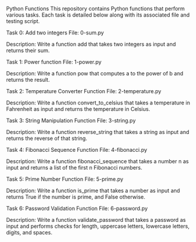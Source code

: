 Python Functions
This repository contains Python functions that perform various tasks. Each task is detailed below along with its associated file and testing script.

Task 0: Add two integers
File: 0-sum.py

Description:
Write a function add that takes two integers as input and returns their sum.

Task 1: Power function
File: 1-power.py

Description:
Write a function pow that computes a to the power of b and returns the result.

Task 2: Temperature Converter Function
File: 2-temperature.py

Description:
Write a function convert_to_celsius that takes a temperature in Fahrenheit as input and returns the temperature in Celsius.

Task 3: String Manipulation Function
File: 3-string.py

Description:
Write a function reverse_string that takes a string as input and returns the reverse of that string.

Task 4: Fibonacci Sequence Function
File: 4-fibonacci.py

Description:
Write a function fibonacci_sequence that takes a number n as input and returns a list of the first n Fibonacci numbers.

Task 5: Prime Number Function
File: 5-prime.py

Description:
Write a function is_prime that takes a number as input and returns True if the number is prime, and False otherwise.

Task 6: Password Validation Function
File: 6-password.py

Description:
Write a function validate_password that takes a password as input and performs checks for length, uppercase letters, lowercase letters, digits, and spaces.


